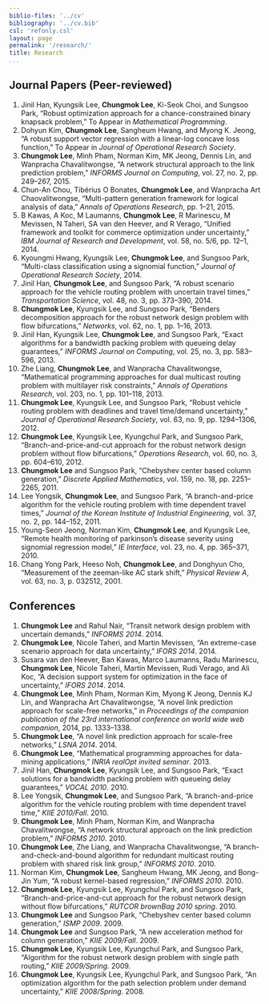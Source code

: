 ```yaml
---
biblio-files: '../cv'
bibliography: '../cv.bib'
csl: 'refonly.csl'
layout: page
permalink: '/research/'
title: Research
...
```


Journal Papers (Peer-reviewed)
------------------------------

1.  Jinil Han, Kyungsik Lee, **Chungmok Lee**, Ki-Seok Choi, and Sungsoo
    Park, “Robust optimization approach for a chance-constrained binary
    knapsack problem,” To Appear in *Mathematical Programming*.
2.  Dohyun Kim, **Chungmok Lee**, Sangheum Hwang, and Myong K. Jeong, “A
    robust support vector regression with a linear-log concave loss
    function,” To Appear in *Journal of Operational Research Society*.
3.  **Chungmok Lee**, Minh Pham, Norman Kim, MK Jeong, Dennis Lin, and
    Wanpracha Chavalitwongse, “A network structural approach to the link
    prediction problem,” *INFORMS Journal on Computing*, vol. 27, no. 2,
    pp. 249–267, 2015.
4.  Chun-An Chou, Tib<span>é</span>rius O Bonates, **Chungmok Lee**, and
    Wanpracha Art Chaovalitwongse, “Multi-pattern generation framework
    for logical analysis of data,” *Annals of Operations Research*, pp.
    1–21, 2015.
5.  B Kawas, A Koc, M Laumanns, **Chungmok Lee**, R Marinescu, M Mevissen, N
    Taheri, SA van den Heever, and R Verago, “Unified framework and
    toolkit for commerce optimization under uncertainty,” *IBM Journal
    of Research and Development*, vol. 58, no. 5/6, pp. 12–1, 2014.
6.  Kyoungmi Hwang, Kyungsik Lee, **Chungmok Lee**, and Sungsoo Park,
    “Multi-class classification using a signomial function,” *Journal of
    Operational Research Society*, 2014.
7.  Jinil Han, **Chungmok Lee**, and Sungsoo Park, “A robust scenario
    approach for the vehicle routing problem with uncertain travel
    times,” *Transportation Science*, vol. 48, no. 3, pp. 373–390, 2014.
8.  **Chungmok Lee**, Kyungsik Lee, and Sungsoo Park, “Benders decomposition
    approach for the robust network design problem with flow
    bifurcations,” *Networks*, vol. 62, no. 1, pp. 1–16, 2013.
9.  Jinil Han, Kyungsik Lee, **Chungmok Lee**, and Sungsoo Park, “Exact
    algorithms for a bandwidth packing problem with queueing delay
    guarantees,” *INFORMS Journal on Computing*, vol. 25, no. 3, pp.
    583–596, 2013.
10. Zhe Liang, **Chungmok Lee**, and Wanpracha Chavalitwongse, “Mathematical
    programming approaches for dual multicast routing problem with
    multilayer risk constraints,” *Annals of Operations Research*, vol.
    203, no. 1, pp. 101–118, 2013.
11. **Chungmok Lee**, Kyungsik Lee, and Sungsoo Park, “Robust vehicle
    routing problem with deadlines and travel time/demand uncertainty,”
    *Journal of Operational Research Society*, vol. 63, no. 9, pp.
    1294–1306, 2012.
12. **Chungmok Lee**, Kyungsik Lee, Kyungchul Park, and Sungsoo Park,
    “Branch-and-price-and-cut approach for the robust network design
    problem without flow bifurcations,” *Operations Research*, vol. 60,
    no. 3, pp. 604–610, 2012.
13. **Chungmok Lee** and Sungsoo Park, “Chebyshev center based column
    generation,” *Discrete Applied Mathematics*, vol. 159, no. 18, pp.
    2251–2265, 2011.
14. Lee Yongsik, **Chungmok Lee**, and Sungsoo Park, “A branch-and-price
    algorithm for the vehicle routing problem with time dependent travel
    times,” *Journal of the Korean Institute of Industrial Engineering*,
    vol. 37, no. 2, pp. 144–152, 2011.
15. Young-Seon Jeong, Norman Kim, **Chungmok Lee**, and Kyungsik Lee,
    “Remote health monitoring of parkinson’s disease severity using
    signomial regression model,” *IE Interface*, vol. 23, no. 4, pp.
    365–371, 2010.
16. Chang Yong Park, Heeso Noh, **Chungmok Lee**, and Donghyun Cho,
    “Measurement of the zeeman-like AC stark shift,” *Physical Review
    A*, vol. 63, no. 3, p. 032512, 2001.

Conferences
-----------

1.  **Chungmok Lee** and Rahul Nair, “Transit network design problem with
    uncertain demands,” *INFORMS 2014*. 2014.
2.  **Chungmok Lee**, Nicole Taheri, and Martin Mevissen, “An extreme-case
    scenario approach for data uncertainty,” *IFORS 2014*. 2014.
3.  Susara van den Heever, Ban Kawas, Marco Laumanns, Radu Marinescu,
    **Chungmok Lee**, Nicole Taheri, Martin Mevissen, Rudi Verago, and Ali
    Koc, “A decision support system for optimization in the face of
    uncertainty,” *IFORS 2014*. 2014.
4.  **Chungmok Lee**, Minh Pham, Norman Kim, Myong K Jeong, Dennis KJ Lin,
    and Wanpracha Art Chavalitwongse, “A novel link prediction approach
    for scale-free networks,” in *Proceedings of the companion
    publication of the 23rd international conference on world wide web
    companion*, 2014, pp. 1333–1338.
5.  **Chungmok Lee**, “A novel link prediction approach for scale-free
    networks,” *LSNA 2014*. 2014.
6.  **Chungmok Lee**, “Mathematical programming approaches for data-mining
    applications,” *INRIA realOpt invited seminar*. 2013.
7.  Jinil Han, **Chungmok Lee**, Kyungsik Lee, and Sungsoo Park, “Exact
    solutions for a bandwidth packing problem with queueing delay
    guarantees,” *VOCAL 2010*. 2010.
8.  Lee Yongsik, **Chungmok Lee**, and Sungsoo Park, “A branch-and-price
    algorithm for the vehicle routing problem with time dependent travel
    time,” *KIIE 2010/Fall*. 2010.
9.  **Chungmok Lee**, Minh Pham, Norman Kim, and Wanpracha Chavalitwongse,
    “A network structural approach on the link prediction problem,”
    *INFORMS 2010*. 2010.
10. **Chungmok Lee**, Zhe Liang, and Wanpracha Chavalitwongse, “A
    branch-and-check-and-bound algorithm for redundant multicast routing
    problem with shared risk link group,” *INFORMS 2010*. 2010.
11. Norman Kim, **Chungmok Lee**, Sangheum Hwang, MK Jeong, and Bong-Jin
    Yum, “A robust kernel-based regression,” *INFORMS 2010*. 2010.
12. **Chungmok Lee**, Kyungsik Lee, Kyungchul Park, and Sungsoo Park,
    “Branch-and-price-and-cut approach for the robust network design
    without flow bifurcations,” *RUTCOR brownBag 2010 spring*. 2010.
13. **Chungmok Lee** and Sungsoo Park, “Chebyshev center based column
    generation,” *ISMP 2009*. 2009.
14. **Chungmok Lee** and Sungsoo Park, “A new acceleration method for column
    generation,” *KIIE 2009/Fall*. 2009.
15. **Chungmok Lee**, Kyungsik Lee, Kyungchul Park, and Sungsoo Park,
    “Algorithm for the robust network design problem with single path
    routing,” *KIIE 2009/Spring*. 2009.
16. **Chungmok Lee**, Kyungsik Lee, Kyungchul Park, and Sungsoo Park, “An
    optimization algorithm for the path selection problem under demand
    uncertainty,” *KIIE 2008/Spring*. 2008.
